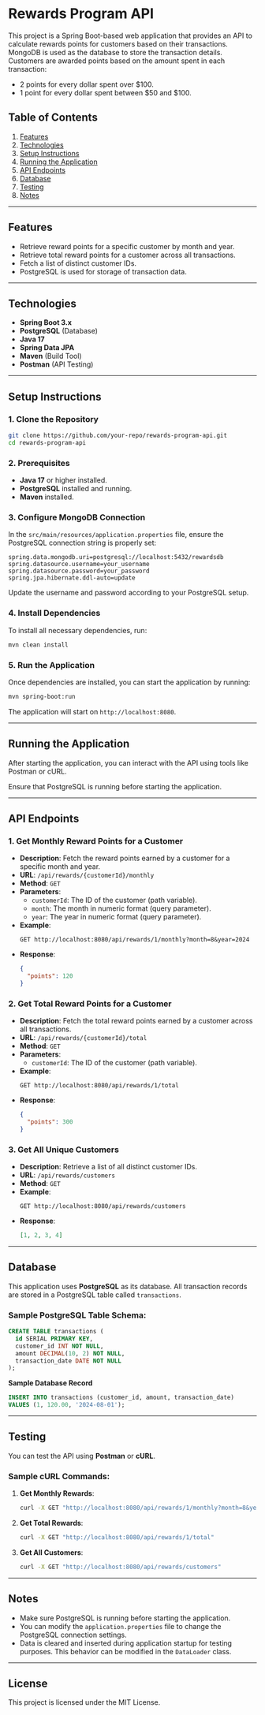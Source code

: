 # **Rewards Program API**

This project is a Spring Boot-based web application that provides an API to calculate rewards points for customers based on their transactions. MongoDB is used as the database to store the transaction details. Customers are awarded points based on the amount spent in each transaction:

- 2 points for every dollar spent over $100.
- 1 point for every dollar spent between $50 and $100.

## **Table of Contents**

1. [Features](#features)
2. [Technologies](#technologies)
3. [Setup Instructions](#setup-instructions)
4. [Running the Application](#running-the-application)
5. [API Endpoints](#api-endpoints)
6. [Database](#database)
7. [Testing](#testing)
8. [Notes](#notes)

---

## **Features**

- Retrieve reward points for a specific customer by month and year.
- Retrieve total reward points for a customer across all transactions.
- Fetch a list of distinct customer IDs.
- PostgreSQL is used for storage of transaction data.

---

## **Technologies**

- **Spring Boot 3.x**
- **PostgreSQL** (Database)
- **Java 17**
- **Spring Data JPA**
- **Maven** (Build Tool)
- **Postman** (API Testing)

---

## **Setup Instructions**

### 1. **Clone the Repository**

```bash
git clone https://github.com/your-repo/rewards-program-api.git
cd rewards-program-api
```

### 2. **Prerequisites**

- **Java 17** or higher installed.
- **PostgreSQL** installed and running.
- **Maven** installed.

### 3. **Configure MongoDB Connection**

In the `src/main/resources/application.properties` file, ensure the PostgreSQL connection string is properly set:

```properties
spring.data.mongodb.uri=postgresql://localhost:5432/rewardsdb
spring.datasource.username=your_username
spring.datasource.password=your_password
spring.jpa.hibernate.ddl-auto=update
```

Update the username and password according to your PostgreSQL setup.

### 4. **Install Dependencies**

To install all necessary dependencies, run:

```bash
mvn clean install
```

### 5. **Run the Application**

Once dependencies are installed, you can start the application by running:

```bash
mvn spring-boot:run
```

The application will start on `http://localhost:8080`.

---

## **Running the Application**

After starting the application, you can interact with the API using tools like Postman or cURL.

Ensure that PostgreSQL is running before starting the application. 

---

## **API Endpoints**

### 1. **Get Monthly Reward Points for a Customer**

- **Description**: Fetch the reward points earned by a customer for a specific month and year.
- **URL**: `/api/rewards/{customerId}/monthly`
- **Method**: `GET`
- **Parameters**:
  - `customerId`: The ID of the customer (path variable).
  - `month`: The month in numeric format (query parameter).
  - `year`: The year in numeric format (query parameter).
- **Example**:
  ```http
  GET http://localhost:8080/api/rewards/1/monthly?month=8&year=2024
  ```
- **Response**:
  ```json
  {
    "points": 120
  }
  ```

### 2. **Get Total Reward Points for a Customer**

- **Description**: Fetch the total reward points earned by a customer across all transactions.
- **URL**: `/api/rewards/{customerId}/total`
- **Method**: `GET`
- **Parameters**:
  - `customerId`: The ID of the customer (path variable).
- **Example**:
  ```http
  GET http://localhost:8080/api/rewards/1/total
  ```
- **Response**:
  ```json
  {
    "points": 300
  }
  ```

### 3. **Get All Unique Customers**

- **Description**: Retrieve a list of all distinct customer IDs.
- **URL**: `/api/rewards/customers`
- **Method**: `GET`
- **Example**:
  ```http
  GET http://localhost:8080/api/rewards/customers
  ```
- **Response**:
  ```json
  [1, 2, 3, 4]
  ```

---

## **Database**

This application uses **PostgreSQL** as its database. All transaction records are stored in a PostgreSQL table called `transactions`.

### **Sample PostgreSQL Table Schema**:

```sql
CREATE TABLE transactions (
  id SERIAL PRIMARY KEY,
  customer_id INT NOT NULL,
  amount DECIMAL(10, 2) NOT NULL,
  transaction_date DATE NOT NULL
);
```
**Sample Database Record**

```sql
INSERT INTO transactions (customer_id, amount, transaction_date)
VALUES (1, 120.00, '2024-08-01');
```

---

## **Testing**

You can test the API using **Postman** or **cURL**.

### **Sample cURL Commands**:

1. **Get Monthly Rewards**:

   ```bash
   curl -X GET "http://localhost:8080/api/rewards/1/monthly?month=8&year=2024"
   ```

2. **Get Total Rewards**:

   ```bash
   curl -X GET "http://localhost:8080/api/rewards/1/total"
   ```

3. **Get All Customers**:
   ```bash
   curl -X GET "http://localhost:8080/api/rewards/customers"
   ```

---

## **Notes**

- Make sure PostgreSQL is running before starting the application.
- You can modify the `application.properties` file to change the PostgreSQL connection settings.
- Data is cleared and inserted during application startup for testing purposes. This behavior can be modified in the `DataLoader` class.

---

## **License**

This project is licensed under the MIT License.